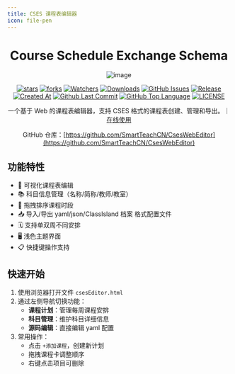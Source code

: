 ```yaml
---
title: CSES 课程表编辑器
icon: file-pen
---
```


<div align="center">

# Course Schedule Exchange Schema

![image](https://github.com/user-attachments/assets/1cb389a6-4004-4c04-9dbf-0c9aafc888a3)

[![stars](https://img.shields.io/github/stars/SmartTeachCN/CsesWebEditor?label=Stars)](https://github.com/SmartTeachCN/CsesWebEditor) [![forks](https://img.shields.io/github/forks/SmartTeachCN/CsesWebEditor?label=Forks)](https://github.com/SmartTeachCN/CsesWebEditor) [![Watchers](https://img.shields.io/github/watchers/SmartTeachCN/CsesWebEditor?style=social)](https://github.com/SmartTeachCN/CsesWebEditor/watchers) [![Downloads](https://img.shields.io/github/downloads/SmartTeachCN/CsesWebEditor/total?style=social&label=Downloads&logo=github)](https://github.com/SmartTeachCN/CsesWebEditor/releases/latest) [![GitHub Issues](https://img.shields.io/github/issues-search/SmartTeachCN/CsesWebEditor?query=is%3Aopen&style=flat&logo=github&label=Issues&color=%233fb950)](https://github.com/SmartTeachCN/CsesWebEditor/issues) [![Release](https://img.shields.io/github/v/release/SmartTeachCN/CsesWebEditor?style=flat&color=%233fb950&label=正式版)](https://github.com/SmartTeachCN/CsesWebEditor/releases/latest)  [![Created At](https://img.shields.io/github/created-at/SmartTeachCN/CsesWebEditor)](https://github.com/SmartTeachCN/CsesWebEditor) [![Github Last Commit](https://img.shields.io/github/last-commit/SmartTeachCN/CsesWebEditor)](https://github.com/SmartTeachCN/CsesWebEditor/commits/main) [![GitHub Top Language](https://img.shields.io/github/languages/top/SmartTeachCN/CsesWebEditor)](https://github.com/SmartTeachCN/CsesWebEditor) [![LICENSE](https://img.shields.io/badge/License-GPL--3.0-red.svg "LICENSE")](https://github.com/SmartTeachCN/CsesWebEditor/blob/main/LICENSE)

一个基于 Web 的课程表编辑器，支持 CSES 格式的课程表创建、管理和导出。｜[在线使用](https://edit.cses-org.cn/)

GitHub 仓库：[https://github.com/SmartTeachCN/CsesWebEditor](https://github.com/SmartTeachCN/CsesWebEditor)

</div>

## 功能特性

- 📅 可视化课程表编辑
- 📚 科目信息管理（名称/简称/教师/教室）
- 🔄 拖拽排序课程时段
- 📥 导入/导出 yaml/json/ClassIsland 档案 格式配置文件
- 🗓️ 支持单双周不同安排
- 🖥️ 浅色主题界面
- 📋 快捷键操作支持

## <i class="fa-solid fa-signs-post"></i> 快速开始

1. 使用浏览器打开文件 `csesEditor.html`
2. 通过左侧导航切换功能：
   - **课程计划**：管理每周课程安排
   - **科目管理**：维护科目详细信息
   - **源码编辑**：直接编辑 yaml 配置
3. 常用操作：
   - 点击 `+添加课程`，创建新计划
   - 拖拽课程卡调整顺序
   - 右键点击项目可删除
